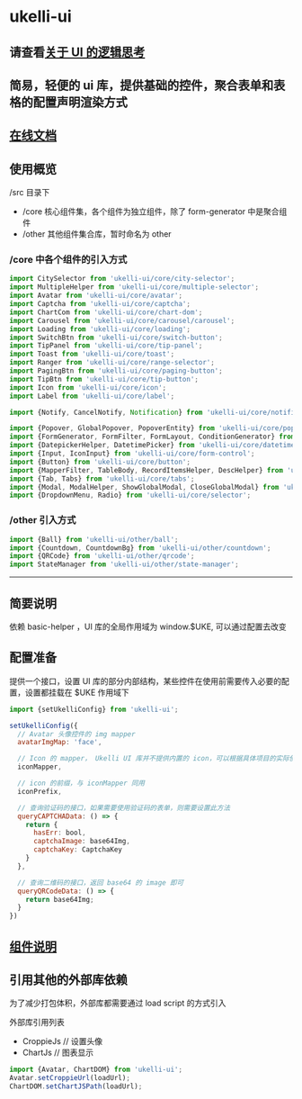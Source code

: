 # ukelli-ui

## 请查看[关于 UI 的逻辑思考](./ui-logic.md)

## 简易，轻便的 ui 库，提供基础的控件，聚合表单和表格的配置声明渲染方式

## [在线文档](https://ukelli.github.io/uklli-ui-document/#/globals/Overview/)

## 使用概览

/src 目录下

- /core  核心组件集，各个组件为独立组件，除了 form-generator 中是聚合组件
- /other 其他组件集合库，暂时命名为 other

### /core 中各个组件的引入方式

```js
import CitySelector from 'ukelli-ui/core/city-selector';
import MultipleHelper from 'ukelli-ui/core/multiple-selector';
import Avatar from 'ukelli-ui/core/avatar';
import Captcha from 'ukelli-ui/core/captcha';
import ChartCom from 'ukelli-ui/core/chart-dom';
import Carousel from 'ukelli-ui/core/carousel/carousel';
import Loading from 'ukelli-ui/core/loading';
import SwitchBtn from 'ukelli-ui/core/switch-button';
import TipPanel from 'ukelli-ui/core/tip-panel';
import Toast from 'ukelli-ui/core/toast';
import Ranger from 'ukelli-ui/core/range-selector';
import PagingBtn from 'ukelli-ui/core/paging-button';
import TipBtn from 'ukelli-ui/core/tip-button';
import Icon from 'ukelli-ui/core/icon';
import Label from 'ukelli-ui/core/label';

import {Notify, CancelNotify, Notification} from 'ukelli-ui/core/notification';

import {Popover, GlobalPopover, PopoverEntity} from 'ukelli-ui/core/popover';
import {FormGenerator, FormFilter, FormLayout, ConditionGenerator} from 'ukelli-ui/core/form-generator';
import {DatepickerHelper, DatetimePicker} from 'ukelli-ui/core/datetimepicker';
import {Input, IconInput} from 'ukelli-ui/core/form-control';
import {Button} from 'ukelli-ui/core/button';
import {MapperFilter, TableBody, RecordItemsHelper, DescHelper} from 'ukelli-ui/core/record-render';
import {Tab, Tabs} from 'ukelli-ui/core/tabs';
import {Modal, ModalHelper, ShowGlobalModal, CloseGlobalModal} from 'ukelli-ui/core/modal';
import {DropdownMenu, Radio} from 'ukelli-ui/core/selector';
```

### /other 引入方式

```js
import {Ball} from 'ukelli-ui/other/ball';
import {Countdown, CountdownBg} from 'ukelli-ui/other/countdown';
import {QRCode} from 'ukelli-ui/other/qrcode';
import StateManager from 'ukelli-ui/other/state-manager';
```

-----------------

## 简要说明

依赖 basic-helper ，UI 库的全局作用域为 window.$UKE, 可以通过配置去改变

## 配置准备

提供一个接口，设置 UI 库的部分内部结构，某些控件在使用前需要传入必要的配置，设置都挂载在 $UKE 作用域下

```js
import {setUkelliConfig} from 'ukelli-ui';

setUkelliConfig({
  // Avatar 头像控件的 img mapper
  avatarImgMap: 'face',

  // Icon 的 mapper， Ukelli UI 库并不提供内置的 icon，可以根据具体项目的实际使用来决定使用什么 icon 库
  iconMapper,

  // icon 的前缀，与 iconMapper 同用
  iconPrefix,

  // 查询验证码的接口，如果需要使用验证码的表单，则需要设置此方法
  queryCAPTCHAData: () => {
    return {
      hasErr: bool,
      captchaImage: base64Img,
      captchaKey: CaptchaKey
    }
  },

  // 查询二维码的接口，返回 base64 的 image 即可
  queryQRCodeData: () => {
    return base64Img;
  }
})
```

## [组件说明](./docs/components.md)

## 引用其他的外部库依赖

为了减少打包体积，外部库都需要通过 load script 的方式引入

外部库引用列表

- CroppieJs // 设置头像
- ChartJs   // 图表显示

```js
import {Avatar, ChartDOM} from 'ukelli-ui';
Avatar.setCroppieUrl(loadUrl);
ChartDOM.setChartJSPath(loadUrl);
```
